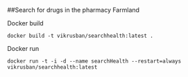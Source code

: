 ##Search for drugs in the pharmacy Farmland

Docker build

`docker build -t vikrusban/searchhealth:latest .`

Docker run

`docker run -t -i -d --name searchHealth --restart=always vikrusban/searchhealth:latest`